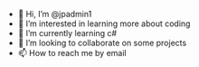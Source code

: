 - 👋 Hi, I’m @jpadmin1
- 👀 I’m interested in learning more about coding
- 🌱 I’m currently learning c#
- 💞️ I’m looking to collaborate on some projects
- 📫 How to reach me by email

<!---
jpadmin1/jpadmin1 is a ✨ special ✨ repository because its `README.md` (this file) appears on your GitHub profile.
You can click the Preview link to take a look at your changes.
--->
